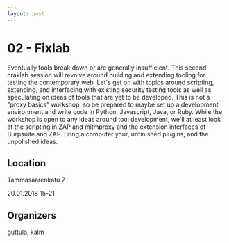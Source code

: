 ```yaml
---
layout: post
---
```


02 - Fixlab
===========
Eventually tools  break down or are  generally insufficient.
This  second craklab  session will  revolve around  building
and  extending tooling  for  testing  the contemporary  web.
Let's get  on with  topics around scripting,  extending, and
interfacing with existing security  testing tools as well as
speculating on ideas of tools  that are yet to be developed.
This is  not a  "proxy basics" workshop,  so be  prepared to
maybe set  up a  development environment  and write  code in
Python,  Javascript, Java,  or Ruby.  While the  workshop is
open to  any ideas around  tool development, we'll  at least
look at the scripting in ZAP and mitmproxy and the extension
interfaces  of Burpsuite  and  ZAP. Bring  a computer  your,
unfinished plugins, and the unpolished ideas.

Location
--------

Tammasaarenkatu 7

20.01.2018 15-21

Organizers
----------

[guttula](https://twitter.com/_guttula), kalm
